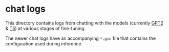 # chat logs

This directory contains logs from chatting with the models (currently [GPT2] &
[T5]) at various stages of fine-tuning.

The newer chat logs have an accompanying `*.gin` file that contains the
configuration used during inference.

[gpt2]: https://www.ceid.upatras.gr/webpages/faculty/zaro/teaching/alg-ds/PRESENTATIONS/PAPERS/2019-Radford-et-al_Language-Models-Are-Unsupervised-Multitask-%20Learners.pdf
[t5]: https://arxiv.org/abs/1910.10683
